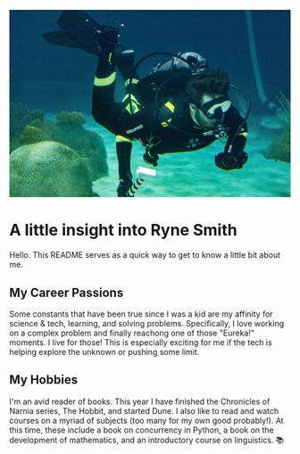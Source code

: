 ![scuba diver](scuba-photo.jpg)

# A little insight into Ryne Smith
Hello. This README serves as a quick way to get to know a little bit about me.

## My Career Passions
Some constants that have been true since I was a kid are my affinity for science & tech, learning, and solving problems. Specifically, I love working on a complex problem and finally reachong one of those "Eureka!" moments. I live for those! This is especially exciting for me if the tech is helping explore the unknown or pushing some limit.

## My Hobbies
I'm an avid reader of books. This year I have finished the Chronicles of Narnia series, The Hobbit, and started Dune. I also like to read and watch courses on a myriad of subjects (too many for my own good probably!). At this time, these include a book on concurrency in Python, a book on the development of mathematics, and an introductory course on linguistics. :books:
